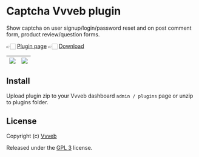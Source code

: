 # Captcha Vvveb plugin

Show captcha on user signup/login/password reset and on post comment form, product review/question forms.

👉🏻 [Plugin page](https://plugins.vvveb.com/product/captcha) 👉🏻 [Download](https://github.com/Vvveb/captcha/archive/main.zip)

| [![](https://plugins.vvveb.com/media/plugins/captcha/captcha-1.png)](https://plugins.vvveb.com/media/plugins/captcha/captcha-1.png) | [![](https://plugins.vvveb.com/media/plugins/captcha/captcha-2.png)](https://plugins.vvveb.com/media/plugins/captcha/captcha-2.png) |
|:---:|:---:|

## Install

Upload plugin zip to your Vvveb dashboard `admin / plugins` page or unzip to plugins folder.

## License

Copyright (c) [Vvveb](https://www.vvveb.com)

Released under the [GPL 3](https://github.com/Vvveb/captcha/blob/main/LICENSE) license.

